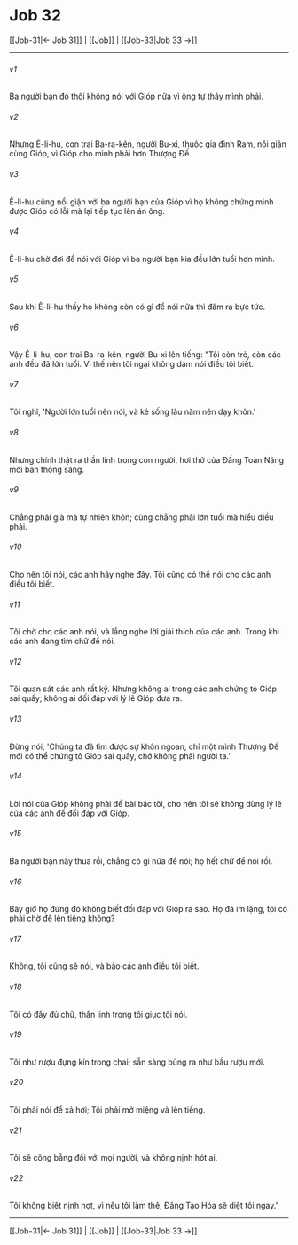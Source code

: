 # Job 32

[[Job-31|← Job 31]] | [[Job]] | [[Job-33|Job 33 →]]
***



###### v1 
Ba người bạn đó thôi không nói với Gióp nữa vì ông tự thấy mình phải. 

###### v2 
Nhưng Ê-li-hu, con trai Ba-ra-kên, người Bu-xi, thuộc gia đình Ram, nổi giận cùng Gióp, vì Gióp cho mình phải hơn Thượng Đế. 

###### v3 
Ê-li-hu cũng nổi giận với ba người bạn của Gióp vì họ không chứng minh được Gióp có lỗi mà lại tiếp tục lên án ông. 

###### v4 
Ê-li-hu chờ đợi để nói với Gióp vì ba người bạn kia đều lớn tuổi hơn mình. 

###### v5 
Sau khi Ê-li-hu thấy họ không còn có gì để nói nữa thì đâm ra bực tức. 

###### v6 
Vậy Ê-li-hu, con trai Ba-ra-kên, người Bu-xi lên tiếng: "Tôi còn trẻ, còn các anh đều đã lớn tuổi. Vì thế nên tôi ngại không dám nói điều tôi biết. 

###### v7 
Tôi nghĩ, 'Người lớn tuổi nên nói, và kẻ sống lâu năm nên dạy khôn.' 

###### v8 
Nhưng chính thật ra thần linh trong con người, hơi thở của Đấng Toàn Năng mới ban thông sáng. 

###### v9 
Chẳng phải già mà tự nhiên khôn; cũng chẳng phải lớn tuổi mà hiểu điều phải. 

###### v10 
Cho nên tôi nói, các anh hãy nghe đây. Tôi cũng có thể nói cho các anh điều tôi biết. 

###### v11 
Tôi chờ cho các anh nói, và lắng nghe lời giải thích của các anh. Trong khi các anh đang tìm chữ để nói, 

###### v12 
Tôi quan sát các anh rất kỹ. Nhưng không ai trong các anh chứng tỏ Gióp sai quấy; không ai đối đáp với lý lẽ Gióp đưa ra. 

###### v13 
Đừng nói, 'Chúng ta đã tìm được sự khôn ngoan; chỉ một mình Thượng Đế mới có thể chứng tỏ Gióp sai quấy, chớ không phải người ta.' 

###### v14 
Lời nói của Gióp không phải để bài bác tôi, cho nên tôi sẽ không dùng lý lẽ của các anh để đối đáp với Gióp. 

###### v15 
Ba người bạn nầy thua rồi, chẳng có gì nữa để nói; họ hết chữ để nói rồi. 

###### v16 
Bây giờ họ đứng đó không biết đối đáp với Gióp ra sao. Họ đã im lặng, tôi có phải chờ để lên tiếng không? 

###### v17 
Không, tôi cũng sẽ nói, và bảo các anh điều tôi biết. 

###### v18 
Tôi có đầy đủ chữ, thần linh trong tôi giục tôi nói. 

###### v19 
Tôi như rượu đựng kín trong chai; sẵn sàng bùng ra như bầu rượu mới. 

###### v20 
Tôi phải nói để xả hơi; Tôi phải mở miệng và lên tiếng. 

###### v21 
Tôi sẽ công bằng đối với mọi người, và không nịnh hót ai. 

###### v22 
Tôi không biết nịnh nọt, vì nếu tôi làm thế, Đấng Tạo Hóa sẽ diệt tôi ngay."

***
[[Job-31|← Job 31]] | [[Job]] | [[Job-33|Job 33 →]]

